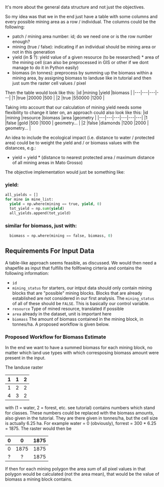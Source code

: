 It's more about the general data structure and not just the objectives.

So my idea was that we in the end just have a table with some columns and every possible mining area as a row / individual. The columns could be the following:
- patch / mining area number: id; do we need one or is the row number enough?
- mining (true / false): indicating if an individual should be mining area or not in this generation
- yield (in $ ?): yield value of a given resource (to be researched) * area of the mining cell (can also be preprocessed in GIS or other if we dont manage to do it in Python easily)
- biomass (in tonnes): preprocess by summing up the biomass within a mining area, by assigning biomass to landuse like in tutorial and then just sum the raster cell values / pixel

Then the table would look like this:
|id  |mining  |yield  |biomass |
|---|---|---|---|
|1   |true   |20000   |500   |
|2   |true   |550000   |1200   |

Taking into account that our calculation of mining yield needs some flexibility to change it later on, an approach could also look like this:
|id  |mining  |resource  |biomass |area |geometry |
|---|---|---|---|---|---|
|1   |false   |gold   |500   |1000 | geometry... |
|2   |false   |diamonds   |1200   |2000 | geometry... |


An idea to include the ecological impact (i.e. distance to water / protected area) could be to weight the yield and / or biomass values with the distances, e.g.:
- yield = yield * (distance to nearest protected area / maximum distance of all mining areas in Mato Grosso)

The objective implementation would just be something like:
### yield:
```python
all_yields = []
for mine in mine_list:
  yield = np.where(mining == true, yield, 0)
  tot_yield = np.sum(yield)
  all_yields.append(tot_yield)
```

### similar for biomass, just with:
```python
  biomass = np.where(mining == false, biomass, 0)
```

## Requirements For Input Data
A table-like approach seems feasible, as discussed. We would then need a shapefile as input that fulfills the follfowing cirteria and contains the following information:
- `id`
- `mining_status` for starters, our intput data should only contain mining blocks that are "possible" mining blocks. Blocks that are already established are not considered in our first analysis. The `mining_status` of all of these should be `FALSE`. This is basically our control variable.
- `resource` Type of mined resource, translated if possible
- `area` already in the dataset, unit is important here
- `biomass` The amount of biomass contained in the mining block, in tonnes/ha. A proposed workflow is given below.

### Proposed Workflow for Biomass Estimate

In the end we want to have a summed biomass for each mining block, no matter which land use types with which corresposing biomass amount were present in the input.

The landuse raster

|1 |1 |2 |
|:-:|:-:|:-:|
|1 |2 |2 |
|4 |3 |2 |

with (1 = water, 2 = forest, etc. see tutorial) contains numbers which stand for classes. These numbers could be replaced with the biomass amounts, also given in the tutorial. They are there given in tonnes/ha, but the cell size is actually 6.25 ha. For example water = 0 (obviously), forrest = 300 * 6.25 = 1875. The raster would then be

|0 |0 |1875 |
|:-:|:-:|:-:|
|0 |1875 |1875 |
|? |? |1875 |

If then for each mining polygon the area *sum* of all pixel values in that polygon would be calculated (not the area mean), that would be the value of biomass a mining block contains.